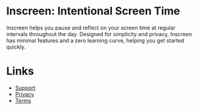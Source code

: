 # Inscreen: Intentional Screen Time

Inscreen helps you pause and reflect on your screen time at regular intervals throughout the day. Designed for simplicity and privacy, Inscreen has minimal features and a zero learning curve, helping you get started quickly.

# Links
* [Support](https://github.com/theinscreenapp/ios/blob/main/support.md)
* [Privacy](https://github.com/theinscreenapp/ios/blob/main/privacy.md)
* [Terms](https://github.com/theinscreenapp/ios/blob/main/terms.md)

